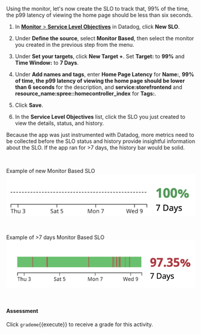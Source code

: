 Using the monitor, let's now create the SLO to track that, 99% of the time, the p99 latency of viewing the home page should be less than six seconds.

1. In <a href="https://app.datadoghq.com/slo" target="_datadog">**Monitor** > **Service Level Objectives**</a> in Datadog, click **New SLO**. 
2. Under **Define the source**, select **Monitor Based**, then select the monitor you created in the previous step from the menu.
3. Under **Set your targets**, click **New Target +**. Set **Target:** to **99%** and **Time Window:** to **7 Days**.
4. Under **Add names and tags**, enter **Home Page Latency** for **Name:**, **99% of time, the p99 latency of viewing the home page should be lower than 6 seconds** for the description, and  **service:storefrontend** and **resource_name:spree::homecontroller_index** for **Tags:**.

5. Click **Save**.
7. In the **Service Level Objectives** list, click the SLO you just created to view the details, status, and history.

Because the app was just instrumented with Datadog, more metrics need to be collected before the SLO status and history provide insightful information about the SLO. If the app ran for >7 days, the history bar would be solid.

&nbsp;

Example of new Monitor Based SLO
![new SLO](createslo/assets/monitor-slo-new.png)

&nbsp;


Example of >7 days Monitor Based SLO
![old SLO](createslo/assets/monitor-slo-7-days.png)

&nbsp;

#### Assessment
Click `grademe`{{execute}} to receive a grade for this activity.